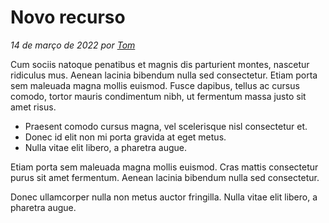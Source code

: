 # Novo recurso

_14 de março de 2022 por [Tom](/)_

Cum sociis natoque penatibus et magnis dis parturient montes, nascetur ridiculus mus.
Aenean lacinia bibendum nulla sed consectetur. Etiam porta sem maleuada magna mollis euismod.
Fusce dapibus, tellus ac cursus comodo, tortor mauris condimentum nibh,
ut fermentum massa justo sit amet risus.

- Praesent comodo cursus magna, vel scelerisque nisl consectetur et.
- Donec id elit non mi porta gravida at eget metus.
- Nulla vitae elit libero, a pharetra augue.

Etiam porta sem maleuada magna mollis euismod. Cras mattis consectetur purus sit amet fermentum.
Aenean lacinia bibendum nulla sed consectetur.

Donec ullamcorper nulla non metus auctor fringilla. Nulla vitae elit libero, a pharetra augue.